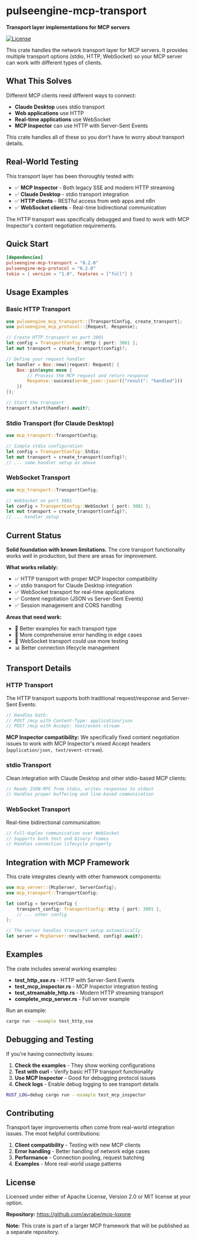 # pulseengine-mcp-transport

**Transport layer implementations for MCP servers**

[![License](https://img.shields.io/badge/license-MIT%20OR%20Apache--2.0-blue.svg)](https://github.com/avrabe/mcp-loxone/blob/main/LICENSE)

This crate handles the network transport layer for MCP servers. It provides multiple transport options (stdio, HTTP, WebSocket) so your MCP server can work with different types of clients.

## What This Solves

Different MCP clients need different ways to connect:

- **Claude Desktop** uses stdio transport
- **Web applications** use HTTP
- **Real-time applications** use WebSocket
- **MCP Inspector** can use HTTP with Server-Sent Events

This crate handles all of these so you don't have to worry about transport details.

## Real-World Testing

This transport layer has been thoroughly tested with:

- ✅ **MCP Inspector** - Both legacy SSE and modern HTTP streaming
- ✅ **Claude Desktop** - stdio transport integration
- ✅ **HTTP clients** - RESTful access from web apps and n8n
- ✅ **WebSocket clients** - Real-time bidirectional communication

The HTTP transport was specifically debugged and fixed to work with MCP Inspector's content negotiation requirements.

## Quick Start

```toml
[dependencies]
pulseengine-mcp-transport = "0.2.0"
pulseengine-mcp-protocol = "0.2.0"
tokio = { version = "1.0", features = ["full"] }
```

## Usage Examples

### Basic HTTP Transport

```rust
use pulseengine_mcp_transport::{TransportConfig, create_transport};
use pulseengine_mcp_protocol::{Request, Response};

// Create HTTP transport on port 3001
let config = TransportConfig::Http { port: 3001 };
let mut transport = create_transport(config)?;

// Define your request handler
let handler = Box::new(|request: Request| {
    Box::pin(async move {
        // Process the MCP request and return response
        Response::success(serde_json::json!({"result": "handled"}))
    })
});

// Start the transport
transport.start(handler).await?;
```

### Stdio Transport (for Claude Desktop)

```rust
use mcp_transport::TransportConfig;

// Simple stdio configuration
let config = TransportConfig::Stdio;
let mut transport = create_transport(config)?;
// ... same handler setup as above
```

### WebSocket Transport

```rust
use mcp_transport::TransportConfig;

// WebSocket on port 3001
let config = TransportConfig::WebSocket { port: 3001 };
let mut transport = create_transport(config)?;
// ... handler setup
```

## Current Status

**Solid foundation with known limitations.** The core transport functionality works well in production, but there are areas for improvement.

**What works reliably:**

- ✅ HTTP transport with proper MCP Inspector compatibility
- ✅ stdio transport for Claude Desktop integration
- ✅ WebSocket transport for real-time applications
- ✅ Content negotiation (JSON vs Server-Sent Events)
- ✅ Session management and CORS handling

**Areas that need work:**

- 📝 Better examples for each transport type
- 🧪 More comprehensive error handling in edge cases
- 🔧 WebSocket transport could use more testing
- 📊 Better connection lifecycle management

## Transport Details

### HTTP Transport

The HTTP transport supports both traditional request/response and Server-Sent Events:

```rust
// Handles both:
// POST /mcp with Content-Type: application/json
// POST /mcp with Accept: text/event-stream
```

**MCP Inspector compatibility:** We specifically fixed content negotiation issues to work with MCP Inspector's mixed Accept headers (`application/json, text/event-stream`).

### stdio Transport

Clean integration with Claude Desktop and other stdio-based MCP clients:

```rust
// Reads JSON-RPC from stdin, writes responses to stdout
// Handles proper buffering and line-based communication
```

### WebSocket Transport

Real-time bidirectional communication:

```rust
// Full-duplex communication over WebSocket
// Supports both text and binary frames
// Handles connection lifecycle properly
```

## Integration with MCP Framework

This crate integrates cleanly with other framework components:

```rust
use mcp_server::{McpServer, ServerConfig};
use mcp_transport::TransportConfig;

let config = ServerConfig {
    transport_config: TransportConfig::Http { port: 3001 },
    // ... other config
};

// The server handles transport setup automatically
let server = McpServer::new(backend, config).await?;
```

## Examples

The crate includes several working examples:

- **test_http_sse.rs** - HTTP with Server-Sent Events
- **test_mcp_inspector.rs** - MCP Inspector integration testing
- **test_streamable_http.rs** - Modern HTTP streaming transport
- **complete_mcp_server.rs** - Full server example

Run an example:

```bash
cargo run --example test_http_sse
```

## Debugging and Testing

If you're having connectivity issues:

1. **Check the examples** - They show working configurations
2. **Test with curl** - Verify basic HTTP transport functionality
3. **Use MCP Inspector** - Good for debugging protocol issues
4. **Check logs** - Enable debug logging to see transport details

```bash
RUST_LOG=debug cargo run --example test_mcp_inspector
```

## Contributing

Transport layer improvements often come from real-world integration issues. The most helpful contributions:

1. **Client compatibility** - Testing with new MCP clients
2. **Error handling** - Better handling of network edge cases
3. **Performance** - Connection pooling, request batching
4. **Examples** - More real-world usage patterns

## License

Licensed under either of Apache License, Version 2.0 or MIT license at your option.

**Repository:** https://github.com/avrabe/mcp-loxone

**Note:** This crate is part of a larger MCP framework that will be published as a separate repository.

